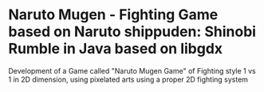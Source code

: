 # Naruto Mugen - Fighting Game based on Naruto shippuden: Shinobi Rumble in Java based on libgdx

Development of a Game called "Naruto Mugen Game" of Fighting style 1 vs 1 in 2D dimension, using pixelated arts using a proper 2D fighting system




